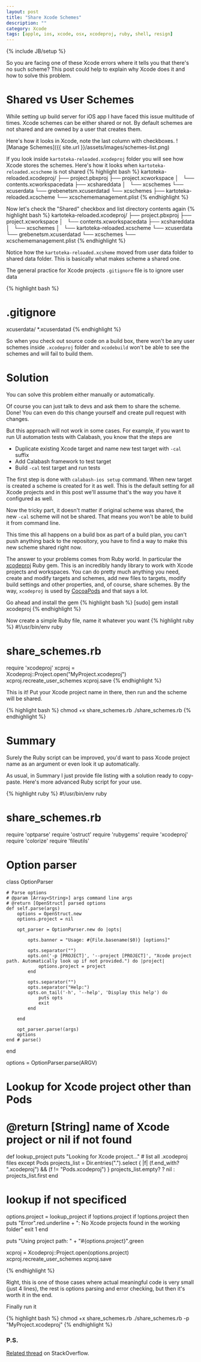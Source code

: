 ```yaml
---
layout: post
title: "Share Xcode Schemes"
description: ""
category: Xcode
tags: [apple, ios, xcode, osx, xcodeproj, ruby, shell, resign]
---
```

{% include JB/setup %}

So you are facing one of these Xcode errors where it tells you that there's no such scheme? This post could help to explain why Xcode does it and how to solve this problem.

<!--more-->

# Shared vs User Schemes

While setting up build server for iOS app I have faced this issue multitude of times. Xcode schemes can be either shared or not. By default schemes are not shared and are owned by a user that creates them.

Here's how it looks in Xcode, note the last column with checkboxes.
![Manage Schemes]({{ site.url }}/assets/images/schemes-list.png)

If you look inside `kartoteka-reloaded.xcodeproj` folder you will see how Xcode stores the schemes.
Here's how it looks when `kartoteka-reloaded.xcscheme` is not shared
{% highlight bash %}
kartoteka-reloaded.xcodeproj/
├── project.pbxproj
├── project.xcworkspace
│   └── contents.xcworkspacedata
├── xcshareddata
│   └── xcschemes
└── xcuserdata
    └── grebenetsm.xcuserdatad
        └── xcschemes
            ├── kartoteka-reloaded.xcscheme
            └── xcschememanagement.plist
{% endhighlight %}

Now let's check the "Shared" checkbox and list directory contents again
{% highlight bash %}
kartoteka-reloaded.xcodeproj/
├── project.pbxproj
├── project.xcworkspace
│   └── contents.xcworkspacedata
├── xcshareddata
│   └── xcschemes
│       └── kartoteka-reloaded.xcscheme
└── xcuserdata
    └── grebenetsm.xcuserdatad
        └── xcschemes
            └── xcschememanagement.plist
{% endhighlight %}

Notice how the `kartoteka-reloaded.xcsheme` moved from user data folder to shared data folder. This is basically what makes scheme a shared one.

The general practice for Xcode projects `.gitignore` file is to ignore user data

{% highlight bash %}
# .gitignore
xcuserdata/
*.xcuserdatad
{% endhighlight %}

So when you check out source code on a build box, there won't be any user schemes inside `.xcodeproj` folder and `xcodebuild` won't be able to see the schemes and will fail to build them.

# Solution

You can solve this problem either manually or automatically.

Of course you can just talk to devs and ask them to share the scheme. Done!
You can even do this change yourself and create pull request with changes.

But this approach will not work in some cases. For example, if you want to run UI automation tests with Calabash, you know that the steps are

- Duplicate existing Xcode target and name new test target with `-cal` suffix
- Add Calabash framework to test target
- Build `-cal` test target and run tests

The first step is done with `calabash-ios setup` command. When new target is created a scheme is created for it as well. This is the default setting for all Xcode projects and in this post we'll assume that's the way you have it configured as well.

Now the tricky part, it doesn't matter if original scheme was shared, the new `-cal` scheme will not be shared. That means you won't be able to build it from command line.

This time this all happens on a build box as part of a build plan, you can't push anything back to the repository, you have to find a way to make this new scheme shared right now.

The answer to your problems comes from Ruby world. In particular the [xcodeproj](https://rubygems.org/gems/xcodeproj) Ruby gem. This is an incredibly handy library to work with Xcode projects and workspaces. You can do pretty much anything you need, create and modify targets and schemes, add new files to targets, modify build settings and other properties, and, of course, share schemes. By the way, `xcodeproj` is used by [CocoaPods](https://github.com/CocoaPods/Xcodeproj) and that says a lot.

Go ahead and install the gem
{% highlight bash %}
[sudo] gem install xcodeproj
{% endhighlight %}

Now create a simple Ruby file, name it whatever you want
{% highlight ruby %}
#!/usr/bin/env ruby
# share_schemes.rb

require 'xcodeproj'
xcproj = Xcodeproj::Project.open("MyProject.xcodeproj")
xcproj.recreate_user_schemes
xcproj.save
{% endhighlight %}

This is it! Put your Xcode project name in there, then run and the scheme will be shared.

{% highlight bash %}
chmod +x share_schemes.rb
./share_schemes.rb
{% endhighlight %}

# Summary

Surely the Ruby script can be improved, you'd want to pass Xcode project name as an argument or even look it up automatically.

As usual, in Summary I just provide file listing with a solution ready to copy-paste. Here's more advanced Ruby script for your use.

{% highlight ruby %}
#!/usr/bin/env ruby
# share_schemes.rb

require 'optparse'
require 'ostruct'
require 'rubygems'
require 'xcodeproj'
require 'colorize'
require 'fileutils'

# Option parser
class OptionParser

    # Parse options
    # @param [Array<String>] args command line args
    # @return [OpenStruct] parsed options
    def self.parse(args)
        options = OpenStruct.new
        options.project = nil

        opt_parser = OptionParser.new do |opts|

            opts.banner = "Usage: #{File.basename($0)} [options]"

            opts.separator("")
            opts.on('-p [PROJECT]', '--project [PROJECT]', "Xcode project path. Automatically look up if not provided.") do |project|
                options.project = project
            end

            opts.separator("")
            opts.separator("Help:")
            opts.on_tail('-h', '--help', 'Display this help') do
                puts opts
                exit
            end

        end

        opt_parser.parse!(args)
        options
    end # parse()
end

options = OptionParser.parse(ARGV)

# Lookup for Xcode project other than Pods
# @return [String] name of Xcode project or nil if not found
def lookup_project
    puts "Looking for Xcode project..."
    # list all .xcodeproj files except Pods
    projects_list = Dir.entries(".").select { |f| (f.end_with? ".xcodeproj") && (f != "Pods.xcodeproj") }
    projects_list.empty? ? nil : projects_list.first
end

# lookup if not specificed
options.project = lookup_project if !options.project
if !options.project then
    puts "Error".red.underline + ": No Xcode projects found in the working folder"
    exit 1
end

puts "Using project path: " + "#{options.project}".green

xcproj = Xcodeproj::Project.open(options.project)
xcproj.recreate_user_schemes
xcproj.save

{% endhighlight %}

Right, this is one of those cases where actual meaningful code is very small (just 4 lines), the rest is options parsing and error checking, but then it's worth it in the end.

Finally run it

{% highlight bash %}
chmod +x share_schemes.rb
./share_schemes.rb -p "MyProject.xcodeproj"
{% endhighlight %}


### P.S.
[Related thread](http://stackoverflow.com/questions/14368938/xcodebuild-says-does-not-contain-scheme) on StackOverflow.

